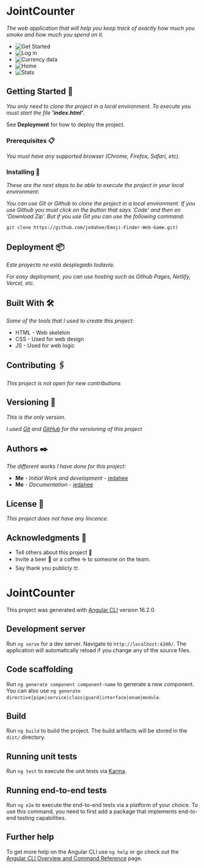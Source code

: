 # JointCounter

_The web application that will help you keep track of exactly how much you smoke and how much you spend on it._

<ul>
    <li><img src="https://github.com/jedahee/JointCounter/assets/56111700/c1481ef3-a17e-4d89-a4d0-e1a3914baaef" alt="Get Started"></li>
    <li><img src="https://github.com/jedahee/JointCounter/assets/56111700/a49a6bf9-91af-411c-b76c-66446cc8bdb6" alt="Log in"></li>
    <li><img src="https://github.com/jedahee/JointCounter/assets/56111700/4b7a88d1-120e-4500-aa2c-c5f4decf9b1e" alt="Currency data"></li>
    <li><img src="https://github.com/jedahee/JointCounter/assets/56111700/2c250a98-9740-4c55-9fca-67d9cafe5492" alt="Home"></li>
    <li><img src="https://github.com/jedahee/JointCounter/assets/56111700/5a44287b-0998-4b4e-8f2d-5f1444b45c0a" alt="Stats"></li>
</ul>

## Getting Started 🚀

_You only need to clone the project in a local environment. To execute you must start the file **'index.html'**._

See **Deployment** for how to deploy the project.

### Prerequisites 📋

_You must have any supported browser (Chrome, Firefox, Safari, etc)._

### Installing 🔧

_These are the next steps to be able to execute the project in your local environment:_

_You can use Git or Github to clone the project in a local environment. If you use Github you must click on the button that says 'Code' and then on 'Download Zip'. But if you use Git you can use the following command:_

```
git clone https://github.com/jedahee/Emoji-Finder-Web-Game.git)
```

## Deployment 📦

_Este proyecto no está desplegado todavía._

_For easy deployment, you can use hosting such as Github Pages, Netlify, Vercel, etc._

## Built With 🛠️

_Some of the tools that I used to create this project:_

* HTML - Web skeleton
* CSS - Used for web design
* JS - Used for web logic

## Contributing 🖇️
_This project is not open for new contributions_

## Versioning 📌

_This is the only version._

_I used [Git](https://git-scm.com/) and [GitHub](https://github.com/) for the versioning of this project_

## Authors ✒️

_The different works I have done for this project:_

* **Me** - *Initial Work and development* - [jedahee](https://github.com/jedahee)
* **Me** - *Documentation* - [jedahee](https://github.com/jedahee) 

## License 📄

_This project does not have any lincence._

## Acknowledgments 🎁

* Tell others about this project 📢
* Invite a beer 🍺 or a coffee ☕ to someone on the team. 
* Say thank you publicly 🤓.


# JointCounter

This project was generated with [Angular CLI](https://github.com/angular/angular-cli) version 16.2.0.

## Development server

Run `ng serve` for a dev server. Navigate to `http://localhost:4200/`. The application will automatically reload if you change any of the source files.

## Code scaffolding

Run `ng generate component component-name` to generate a new component. You can also use `ng generate directive|pipe|service|class|guard|interface|enum|module`.

## Build

Run `ng build` to build the project. The build artifacts will be stored in the `dist/` directory.

## Running unit tests

Run `ng test` to execute the unit tests via [Karma](https://karma-runner.github.io).

## Running end-to-end tests

Run `ng e2e` to execute the end-to-end tests via a platform of your choice. To use this command, you need to first add a package that implements end-to-end testing capabilities.

## Further help

To get more help on the Angular CLI use `ng help` or go check out the [Angular CLI Overview and Command Reference](https://angular.io/cli) page.
